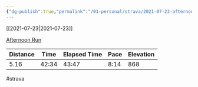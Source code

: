 ```yaml
---
{"dg-publish":true,"permalink":"/01-personal/strava/2021-07-23-afternoon-run/"}
---
```



[[2021-07-23\|2021-07-23]]

[Afternoon Run](https://www.strava.com/activities/5676236441)

| Distance | Time  | Elapsed Time | Pace | Elevation |
| -------- | ----- | ------------ | ---- | --------- |
| 5.16     | 42:34 | 43:47        | 8:14 | 868       |




#strava
